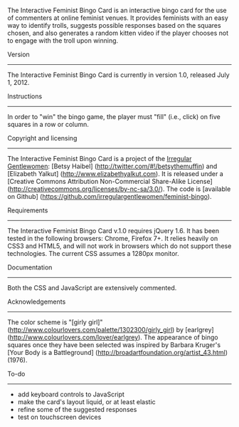 The Interactive Feminist Bingo Card is an interactive bingo card for the use of commenters at online feminist venues. It provides feminists with an easy way to identify trolls, suggests possible responses based on the squares chosen, and also generates a random kitten video if the player chooses not to engage with the troll upon winning.

Version
_______
The Interactive Feminist Bingo Card is currently in version 1.0, released July 1, 2012.

Instructions
____________

In order to "win" the bingo game, the player must "fill" (i.e., click) on five squares in a row or column.

Copyright and licensing
_______________________

The Interactive Feminist Bingo Card is a project of the [Irregular Gentlewomen](https://github.com/irregulargentlewomen): [Betsy Haibel] (http://twitter.com/#!/betsythemuffin) and [Elizabeth Yalkut] (http://www.elizabethyalkut.com). It is released under a [Creative Commons Attribution Non-Commercial Share-Alike License] (http://creativecommons.org/licenses/by-nc-sa/3.0/). The code is [available on Github] (https://github.com/irregulargentlewomen/feminist-bingo).

Requirements
____________

The Interactive Feminist Bingo Card v.1.0 requires jQuery 1.6. It has been tested in the following browsers: Chrome, Firefox 7+. It relies heavily on CSS3 and HTML5, and will not work in browsers which do not support these technologies. The current CSS assumes a 1280px monitor.

Documentation
_____________

Both the CSS and JavaScript are extensively commented.

Acknowledgements
________________

The color scheme is "[girly girl]" (http://www.colourlovers.com/palette/1302300/girly_girl) by [earlgrey] (http://www.colourlovers.com/lover/earlgrey). The appearance of bingo squares once they have been selected was inspired by Barbara Kruger's [Your Body is a Battleground] (http://broadartfoundation.org/artist_43.html) (1976).

To-do
_____

- add keyboard controls to JavaScript
- make the card's layout liquid, or at least elastic
- refine some of the suggested responses
- test on touchscreen devices